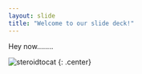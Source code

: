 ```yaml
---
layout: slide
title: "Welcome to our slide deck!"
---
```


Hey now........

![steroidtocat](https://octodex.github.com/images/steroidtocat.png)
{: .center}
